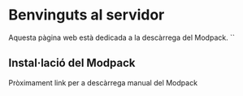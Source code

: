 # Benvinguts al servidor
Aquesta pàgina web està dedicada a la descàrrega del Modpack.
``
## Instal·lació del Modpack

Pròximament link per a descàrrega manual del Modpack
